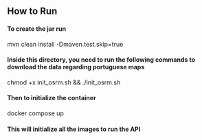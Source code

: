 ## How to Run

#### To create the jar run

mvn clean install -Dmaven.test.skip=true

#### Inside this directory, you need to run the following commands to download the data regarding portuguese maps

chmod +x init_osrm.sh && ./init_osrm.sh

#### Then to initialize the container

docker compose up

#### This will initialize all the images to run the API
